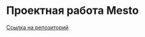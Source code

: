 # Проектная работа Mesto
[Ссылка на репозиторий](https://github.com/annpikova/mesto-project-ff.git)

